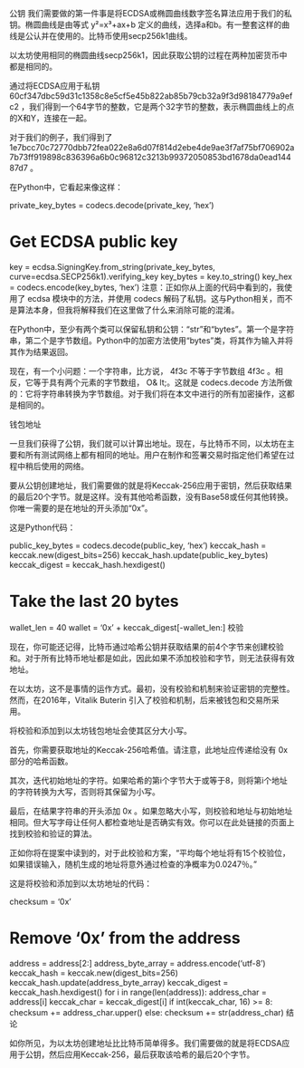 公钥
我们需要做的第一件事是将ECDSA或椭圆曲线数字签名算法应用于我们的私钥。椭圆曲线是由等式 y²=x³+ax+b 定义的曲线，选择a和b。有一整套这样的曲线是公认并在使用的。比特币使用secp256k1曲线。

以太坊使用相同的椭圆曲线secp256k1，因此获取公钥的过程在两种加密货币中都是相同的。

通过将ECDSA应用于私钥 60cf347dbc59d31c1358c8e5cf5e45b822ab85b79cb32a9f3d98184779a9efc2 ，我们得到一个64字节的整数，它是两个32字节的整数，表示椭圆曲线上的点的X和Y，连接在一起。

对于我们的例子，我们得到了 1e7bcc70c72770dbb72fea022e8a6d07f814d2ebe4de9ae3f7af75bf706902a7b73ff919898c836396a6b0c96812c3213b99372050853bd1678da0ead14487d7 。

在Python中，它看起来像这样：

private_key_bytes = codecs.decode(private_key, ‘hex’)
# Get ECDSA public key
key = ecdsa.SigningKey.from_string(private_key_bytes, curve=ecdsa.SECP256k1).verifying_key
key_bytes = key.to_string()
key_hex = codecs.encode(key_bytes, ‘hex’)
注意：正如你从上面的代码中看到的，我使用了 ecdsa 模块中的方法，并使用 codecs 解码了私钥。这与Python相关，而不是算法本身，但我将解释我们在这里做了什么来消除可能的混淆。

在Python中，至少有两个类可以保留私钥和公钥：“str”和“bytes”。第一个是字符串，第二个是字节数组。Python中的加密方法使用“bytes”类，将其作为输入并将其作为结果返回。

现在，有一个小问题：一个字符串，比方说， 4f3c 不等于字节数组 4f3c 。相反，它等于具有两个元素的字节数组， O& lt;。这就是 codecs.decode 方法所做的：它将字符串转换为字节数组。对于我们将在本文中进行的所有加密操作，这都是相同的。

钱包地址

一旦我们获得了公钥，我们就可以计算出地址。现在，与比特币不同，以太坊在主要和所有测试网络上都有相同的地址。用户在制作和签署交易时指定他们希望在过程中稍后使用的网络。

要从公钥创建地址，我们需要做的就是将Keccak-256应用于密钥，然后获取结果的最后20个字节。就是这样。没有其他哈希函数，没有Base58或任何其他转换。你唯一需要的是在地址的开头添加“0x”。

这是Python代码：

public_key_bytes = codecs.decode(public_key, ‘hex’)
keccak_hash = keccak.new(digest_bits=256)
keccak_hash.update(public_key_bytes)
keccak_digest = keccak_hash.hexdigest()
# Take the last 20 bytes
wallet_len = 40
wallet = ‘0x’ + keccak_digest[-wallet_len:]
校验

现在，你可能还记得，比特币通过哈希公钥并获取结果的前4个字节来创建校验和。对于所有比特币地址都是如此，因此如果不添加校验和字节，则无法获得有效地址。

在以太坊，这不是事情的运作方式。最初，没有校验和机制来验证密钥的完整性。然而，在2016年，Vitalik Buterin 引入了校验和机制，后来被钱包和交易所采用。

将校验和添加到以太坊钱包地址会使其区分大小写。

首先，你需要获取地址的Keccak-256哈希值。请注意，此地址应传递给没有 0x 部分的哈希函数。

其次，迭代初始地址的字符。如果哈希的第i个字节大于或等于8，则将第i个地址的字符转换为大写，否则将其保留为小写。

最后，在结果字符串的开头添加 0x 。如果忽略大小写，则校验和地址与初始地址相同。但大写字母让任何人都检查地址是否确实有效。你可以在此处链接的页面上找到校验和验证的算法。

正如你将在提案中读到的，对于此校验和方案，“平均每个地址将有15个校验位，如果错误输入，随机生成的地址将意外通过检查的净概率为0.0247％。”

这是将校验和添加到以太坊地址的代码：

checksum = ‘0x’
# Remove ‘0x’ from the address
address = address[2:]
address_byte_array = address.encode(‘utf-8’)
keccak_hash = keccak.new(digest_bits=256)
keccak_hash.update(address_byte_array)
keccak_digest = keccak_hash.hexdigest()
for i in range(len(address)):
    address_char = address[i]
    keccak_char = keccak_digest[i]
    if int(keccak_char, 16) >= 8:
        checksum += address_char.upper()
    else:
        checksum += str(address_char)
结论

如你所见，为以太坊创建地址比比特币简单得多。我们需要做的就是将ECDSA应用于公钥，然后应用Keccak-256，最后获取该哈希的最后20个字节。

